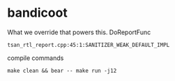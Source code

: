# bandicoot

What we override that powers this.
DoReportFunc
```
tsan_rtl_report.cpp:45:1:SANITIZER_WEAK_DEFAULT_IMPL
```

compile commands
```
make clean && bear -- make run -j12

```


